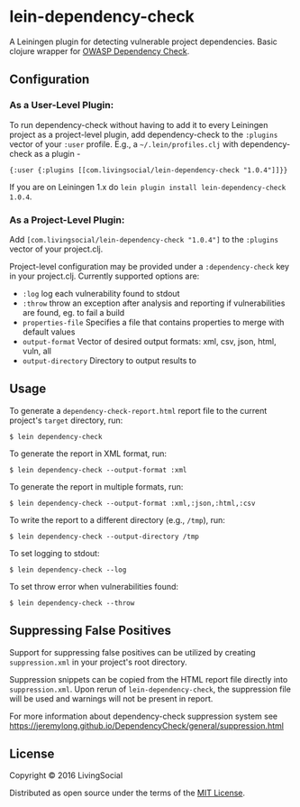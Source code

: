 # lein-dependency-check

A Leiningen plugin for detecting vulnerable project dependencies. Basic clojure wrapper for [OWASP Dependency Check](https://www.owasp.org/index.php/OWASP_Dependency_Check).

## Configuration

### As a User-Level Plugin:

To run dependency-check without having to add it to every Leiningen project as a project-level plugin,
add dependency-check to the `:plugins` vector of your `:user` profile. E.g., a `~/.lein/profiles.clj` with dependency-check as a plugin -
```
{:user {:plugins [[com.livingsocial/lein-dependency-check "1.0.4"]]}}
```

If you are on Leiningen 1.x do `lein plugin install lein-dependency-check 1.0.4`.

### As a Project-Level Plugin:

Add `[com.livingsocial/lein-dependency-check "1.0.4"]` to the `:plugins` vector of your project.clj.

Project-level configuration may be provided under a `:dependency-check` key in your project.clj. Currently supported options are:
 * `:log` log each vulnerability found to stdout
 * `:throw` throw an exception after analysis and reporting if vulnerabilities are found, eg. to fail a build
 * `properties-file` Specifies a file that contains properties to merge with default values
 * `output-format` Vector of desired output formats: xml, csv, json, html, vuln, all
 * `output-directory` Directory to output results to

## Usage

To generate a `dependency-check-report.html` report file to the current project's `target` directory, run:

    $ lein dependency-check

To generate the report in XML format, run:

    $ lein dependency-check --output-format :xml

To generate the report in multiple formats, run:

    $ lein dependency-check --output-format :xml,:json,:html,:csv

To write the report to a different directory (e.g., `/tmp`), run:

    $ lein dependency-check --output-directory /tmp

To set logging to stdout:

    $ lein dependency-check --log

To set throw error when vulnerabilities found:

    $ lein dependency-check --throw


##  Suppressing False Positives

Support for suppressing false positives can be utilized by creating `suppression.xml` in your project's root directory.

Suppression snippets can be copied from the HTML report file directly into `suppression.xml`. Upon rerun of `lein-dependency-check`, the suppression file will be used and warnings will not be present in report.

For more information about dependency-check suppression system see https://jeremylong.github.io/DependencyCheck/general/suppression.html

## License

Copyright © 2016 LivingSocial

Distributed as open source under the terms of the [MIT
License](http://opensource.org/licenses/MIT).

